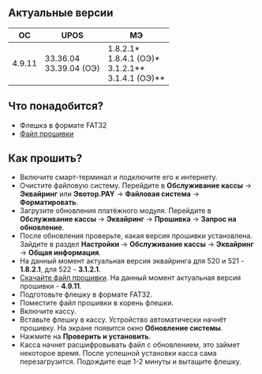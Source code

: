 <style>
   .markdown-content h2 {  
      margin-top: 2rem; 
      margin-bottom: 2rem; 
      font-size: 1.875rem; 
   }
   .markdown-content ul {
      list-style-type: disc; 
      font-size: 1.25rem; 
      display: flex; 
      flex-direction: column; 
      gap: 1rem; 
      padding-left: 20px; 
   }
   .markdown-content a:hover {
      text-decoration: underline;
   }
   .markdown-content table {
      min-width: 100%;
   }
   .markdown-content th {
      padding-left: 0.5rem;    
      padding-right: 0.5rem;   
      padding-top: 0.5rem;     
      padding-bottom: 0.5rem;  
      text-align: left;        
      font-size: 0.875rem;     
      line-height: 1.25rem;    
      font-weight: 500;        
      border: 1px solid;       
      border-color: #e5e7eb;
   }
   .markdown-content td {
      padding: 0.75rem 0.5rem;
      font-size: 0.875rem;
      line-height: 1.25rem;
      border: 1px solid #e5e7eb;
   }
</style>

## <a id="1">Актуальные версии</a>

| ОС     | UPOS                      | МЭ                                                           |
| ------ | ------------------------- | ------------------------------------------------------------ |
| 4.9.11 | 33.36.04<br>33.39.04 (ОЭ) | 1.8.2.1*<br>1.8.4.1 (ОЭ)*<br>3.1.2.1\*\*<br>3.1.4.1 (ОЭ)\*\* |

## <a id="2">Что понадобится?</a>

- Флешка в формате FAT32
- [Файл прошивки](https://disk.yandex.ru/d/eB9BL5llaTbtcw)

## <a id="3">Как прошить?</a>

- Включите смарт-терминал и подключите его к интернету.
- Очистите файловую систему. Перейдите в
  **Обслуживание кассы** → **Эквайринг** или **Эвотор.PAY** → **Файловая система** → **Форматировать**.
- Загрузите обновления платёжного модуля. Перейдите в
  **Обслуживание кассы** → **Эквайринг** → **Прошивка** → **Запрос на обновление**.
- После обновления проверьте, какая версия прошивки установлена. Зайдите в раздел
  **Настройки** → **Обслуживание кассы** → **Эквайринг** → **Общая информация**.
- На данный момент актуальная версия эквайринга для 520 и 521 - **1.8.2.1**, для 522 - **3.1.2.1**.
- [Скачайте файл прошивки](https://disk.yandex.ru/d/eB9BL5llaTbtcw). На данный момент актуальная версия прошивки - **4.9.11**.
- Подготовьте флешку в формате FAT32.
- Поместите файл прошивки в корень флешки.
- Включите кассу.
- Вставьте флешку в кассу. Устройство автоматически начнёт прошивку. На экране появится окно **Обновление системы**.
- Нажмите на **Проверить и установить**.
- Касса начнет расшифровывать файл с обновлением, это займет некоторое время. После успешной установки касса сама перезагрузится. Подождите еще 1-2 минуты и вытащите флешку.
